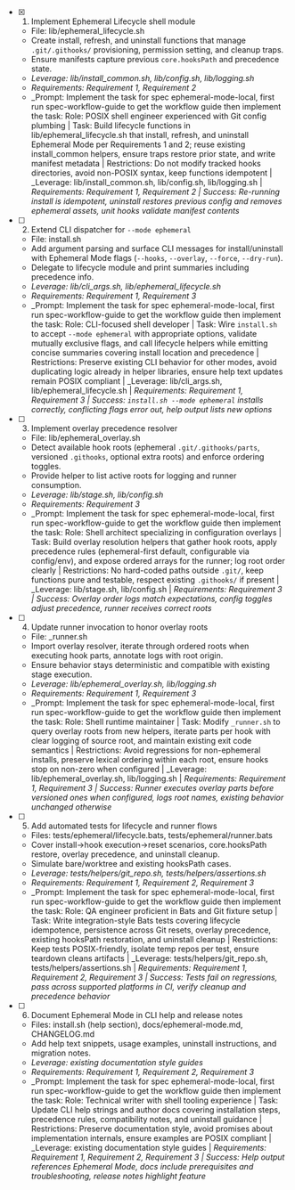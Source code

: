 - [x] 1. Implement Ephemeral Lifecycle shell module
  - File: lib/ephemeral_lifecycle.sh
  - Create install, refresh, and uninstall functions that manage `.git/.githooks/` provisioning, permission setting, and cleanup traps.
  - Ensure manifests capture previous `core.hooksPath` and precedence state.
  - _Leverage: lib/install_common.sh, lib/config.sh, lib/logging.sh_
  - _Requirements: Requirement 1, Requirement 2_
  - _Prompt: Implement the task for spec ephemeral-mode-local, first run spec-workflow-guide to get the workflow guide then implement the task: Role: POSIX shell engineer experienced with Git config plumbing | Task: Build lifecycle functions in lib/ephemeral_lifecycle.sh that install, refresh, and uninstall Ephemeral Mode per Requirements 1 and 2; reuse existing install_common helpers, ensure traps restore prior state, and write manifest metadata | Restrictions: Do not modify tracked hooks directories, avoid non-POSIX syntax, keep functions idempotent | _Leverage: lib/install_common.sh, lib/config.sh, lib/logging.sh | _Requirements: Requirement 1, Requirement 2 | Success: Re-running install is idempotent, uninstall restores previous config and removes ephemeral assets, unit hooks validate manifest contents_

- [ ] 2. Extend CLI dispatcher for `--mode ephemeral`
  - File: install.sh
  - Add argument parsing and surface CLI messages for install/uninstall with Ephemeral Mode flags (`--hooks`, `--overlay`, `--force`, `--dry-run`).
  - Delegate to lifecycle module and print summaries including precedence info.
  - _Leverage: lib/cli_args.sh, lib/ephemeral_lifecycle.sh_
  - _Requirements: Requirement 1, Requirement 3_
  - _Prompt: Implement the task for spec ephemeral-mode-local, first run spec-workflow-guide to get the workflow guide then implement the task: Role: CLI-focused shell developer | Task: Wire `install.sh` to accept `--mode ephemeral` with appropriate options, validate mutually exclusive flags, and call lifecycle helpers while emitting concise summaries covering install location and precedence | Restrictions: Preserve existing CLI behavior for other modes, avoid duplicating logic already in helper libraries, ensure help text updates remain POSIX compliant | _Leverage: lib/cli_args.sh, lib/ephemeral_lifecycle.sh | _Requirements: Requirement 1, Requirement 3 | Success: `install.sh --mode ephemeral` installs correctly, conflicting flags error out, help output lists new options_

- [ ] 3. Implement overlay precedence resolver
  - File: lib/ephemeral_overlay.sh
  - Detect available hook roots (ephemeral `.git/.githooks/parts`, versioned `.githooks`, optional extra roots) and enforce ordering toggles.
  - Provide helper to list active roots for logging and runner consumption.
  - _Leverage: lib/stage.sh, lib/config.sh_
  - _Requirements: Requirement 3_
  - _Prompt: Implement the task for spec ephemeral-mode-local, first run spec-workflow-guide to get the workflow guide then implement the task: Role: Shell architect specializing in configuration overlays | Task: Build overlay resolution helpers that gather hook roots, apply precedence rules (ephemeral-first default, configurable via config/env), and expose ordered arrays for the runner; log root order clearly | Restrictions: No hard-coded paths outside `.git/`, keep functions pure and testable, respect existing `.githooks/` if present | _Leverage: lib/stage.sh, lib/config.sh | _Requirements: Requirement 3 | Success: Overlay order logs match expectations, config toggles adjust precedence, runner receives correct roots_

- [ ] 4. Update runner invocation to honor overlay roots
  - File: _runner.sh
  - Import overlay resolver, iterate through ordered roots when executing hook parts, annotate logs with root origin.
  - Ensure behavior stays deterministic and compatible with existing stage execution.
  - _Leverage: lib/ephemeral_overlay.sh, lib/logging.sh_
  - _Requirements: Requirement 1, Requirement 3_
  - _Prompt: Implement the task for spec ephemeral-mode-local, first run spec-workflow-guide to get the workflow guide then implement the task: Role: Shell runtime maintainer | Task: Modify `_runner.sh` to query overlay roots from new helpers, iterate parts per hook with clear logging of source root, and maintain existing exit code semantics | Restrictions: Avoid regressions for non-ephemeral installs, preserve lexical ordering within each root, ensure hooks stop on non-zero when configured | _Leverage: lib/ephemeral_overlay.sh, lib/logging.sh | _Requirements: Requirement 1, Requirement 3 | Success: Runner executes overlay parts before versioned ones when configured, logs root names, existing behavior unchanged otherwise_

- [ ] 5. Add automated tests for lifecycle and runner flows
  - Files: tests/ephemeral/lifecycle.bats, tests/ephemeral/runner.bats
  - Cover install→hook execution→reset scenarios, core.hooksPath restore, overlay precedence, and uninstall cleanup.
  - Simulate bare/worktree and existing hooksPath cases.
  - _Leverage: tests/helpers/git_repo.sh, tests/helpers/assertions.sh_
  - _Requirements: Requirement 1, Requirement 2, Requirement 3_
  - _Prompt: Implement the task for spec ephemeral-mode-local, first run spec-workflow-guide to get the workflow guide then implement the task: Role: QA engineer proficient in Bats and Git fixture setup | Task: Write integration-style Bats tests covering lifecycle idempotence, persistence across Git resets, overlay precedence, existing hooksPath restoration, and uninstall cleanup | Restrictions: Keep tests POSIX-friendly, isolate temp repos per test, ensure teardown cleans artifacts | _Leverage: tests/helpers/git_repo.sh, tests/helpers/assertions.sh | _Requirements: Requirement 1, Requirement 2, Requirement 3 | Success: Tests fail on regressions, pass across supported platforms in CI, verify cleanup and precedence behavior_

- [ ] 6. Document Ephemeral Mode in CLI help and release notes
  - Files: install.sh (help section), docs/ephemeral-mode.md, CHANGELOG.md
  - Add help text snippets, usage examples, uninstall instructions, and migration notes.
  - _Leverage: existing documentation style guides_
  - _Requirements: Requirement 1, Requirement 2, Requirement 3_
  - _Prompt: Implement the task for spec ephemeral-mode-local, first run spec-workflow-guide to get the workflow guide then implement the task: Role: Technical writer with shell tooling experience | Task: Update CLI help strings and author docs covering installation steps, precedence rules, compatibility notes, and uninstall guidance | Restrictions: Preserve documentation style, avoid promises about implementation internals, ensure examples are POSIX compliant | _Leverage: existing documentation style guides | _Requirements: Requirement 1, Requirement 2, Requirement 3 | Success: Help output references Ephemeral Mode, docs include prerequisites and troubleshooting, release notes highlight feature_
